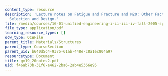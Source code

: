 ```yaml
---
content_type: resource
description: 'Lecture notes on Fatigue and Fracture and M20: Other Factors in Materials
  Selection and Design.'
file: /media/courses/16-01-unified-engineering-i-ii-iii-iv-fall-2005-spring-2006/f46ab73b31f6a4622ba62ab4e5366e95_gm19_20notes2.pdf
file_type: application/pdf
learning_resource_types: []
ocw_type: OCWFile
parent_title: Materials/Structures
parent_type: CourseSection
parent_uid: b640d5c4-9375-61ab-448e-c8a1ec804a97
resourcetype: Document
title: gm19_20notes2.pdf
uid: f46ab73b-31f6-a462-2ba6-2ab4e5366e95
---
```

